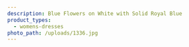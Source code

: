 ```yaml
---
description: Blue Flowers on White with Solid Royal Blue
product_types:
  - womens-dresses
photo_path: /uploads/1336.jpg
---
```

